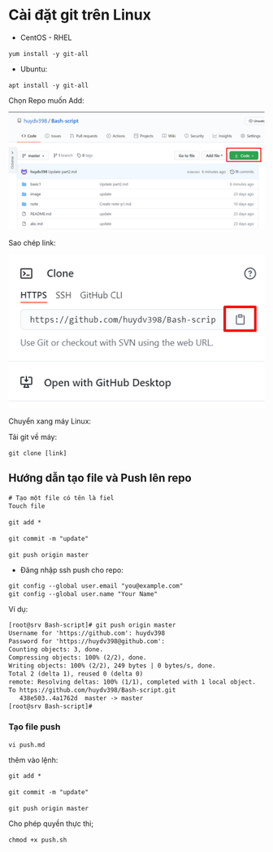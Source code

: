 # Cài đặt git trên Linux
* CentOS - RHEL

`yum install -y git-all`

* Ubuntu:

`apt install -y git-all`

Chọn Repo muốn Add:

![](/image/Screenshot_1.png)

Sao chép link:

![](/image/Screenshot_2.png)

Chuyển xang máy Linux:

Tải git về máy:

`git clone [link]`

## Hướng dẫn tạo file và Push lên repo

```
# Tạo một file có tên là fiel
Touch file

git add *

git commit -m "update"

git push origin master
```

* Đăng nhập ssh push cho repo:


```
git config --global user.email "you@example.com"
git config --global user.name "Your Name"
```

Ví dụ:

```
[root@srv Bash-script]# git push origin master
Username for 'https://github.com': huydv398
Password for 'https://huydv398@github.com':
Counting objects: 3, done.
Compressing objects: 100% (2/2), done.
Writing objects: 100% (2/2), 249 bytes | 0 bytes/s, done.
Total 2 (delta 1), reused 0 (delta 0)
remote: Resolving deltas: 100% (1/1), completed with 1 local object.
To https://github.com/huydv398/Bash-script.git
   438e503..4a1762d  master -> master
[root@srv Bash-script]#
```


### Tạo file push

`vi push.md`

thêm vào lệnh:

```
git add *

git commit -m "update"

git push origin master

```

Cho phép quyền thực thi;

`chmod +x push.sh`

